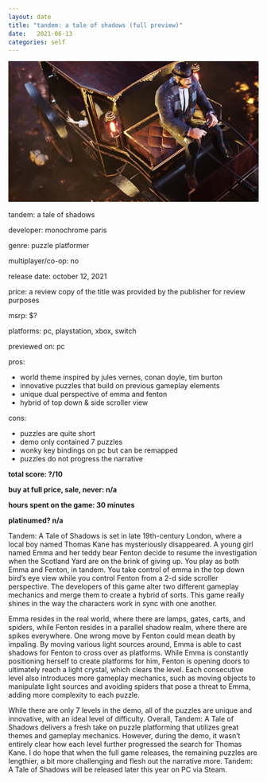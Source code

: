 ```yaml
---
layout: date
title: "tandem: a tale of shadows (full preview)"
date:   2021-06-13
categories: self
---
```


![mos](/assets/img/tandem.jpg)

tandem: a tale of shadows

developer: monochrome paris

genre: puzzle platformer

multiplayer/co-op: no

release date: october 12, 2021

price: a review copy of the title was provided by the publisher for review purposes

msrp: $?

platforms: pc, playstation, xbox, switch

previewed on: pc

pros:
- world theme inspired by jules vernes, conan doyle, tim burton
- innovative puzzles that build on previous gameplay elements
- unique dual perspective of emma and fenton
- hybrid of top down & side scroller view

cons:
- puzzles are quite short
- demo only contained 7 puzzles
- wonky key bindings on pc but can be remapped
- puzzles do not progress the narrative


**total score: ?/10**

**buy at full price, sale, never: n/a**

**hours spent on the game: 30 minutes**

**platinumed? n/a**


Tandem: A Tale of Shadows is set in late 19th-century London, where a local boy named Thomas Kane has mysteriously disappeared. A young girl named Emma and her teddy bear Fenton decide to resume the investigation when the Scotland Yard are on the brink of giving up. You play as both Emma and Fenton, in tandem. You take control of emma in the top down bird’s eye view while you control Fenton from a 2-d side scroller perspective. The developers of this game alter two different gameplay mechanics and merge them to create a hybrid of sorts. This game really shines in the way the characters work in sync with one another. 

Emma resides in the real world, where there are lamps, gates, carts, and spiders, while Fenton resides in a parallel shadow realm, where there are spikes everywhere. One wrong move by Fenton could mean death by impaling. By moving various light sources around, Emma is able to cast shadows for Fenton to cross over as platforms. While Emma is constantly positioning herself to create platforms for him, Fenton is opening doors to ultimately reach a light crystal, which clears the level. Each consecutive level also introduces more gameplay mechanics, such as moving objects to manipulate light sources and avoiding spiders that pose a threat to Emma, adding more complexity to each puzzle.

While there are only 7 levels in the demo, all of the puzzles are unique and innovative, with an ideal level of difficulty. Overall, Tandem: A Tale of Shadows delivers a fresh take on puzzle platforming that utilizes great themes and gameplay mechanics. However, during the demo, it wasn’t entirely clear how each level further progressed the search for Thomas Kane. I do hope that when the full game releases, the remaining puzzles are lengthier, a bit more challenging and flesh out the narrative more. Tandem: A Tale of Shadows will be released later this year on PC via Steam.




